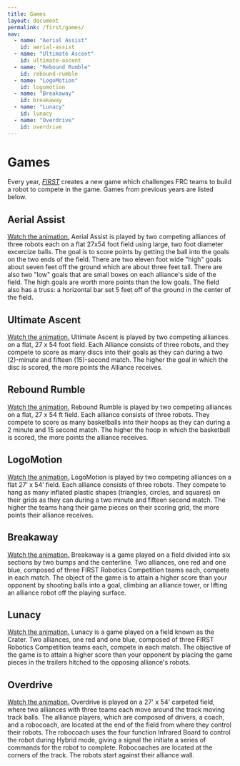 ```yaml
---
title: Games
layout: document
permalink: /first/games/
nav:
  - name: "Aerial Assist"
    id: aerial-assist
  - name: "Ultimate Ascent"
    id: ultimate-ascent
  - name: "Rebound Rumble"
    id: rebound-rumble
  - name: "LogoMotion"
    id: logomotion
  - name: "Breakaway"
    id: breakaway
  - name: "Lunacy"
    id: lunacy
  - name: "Overdrive"
    id: overdrive
---
```


# Games

Every year, <a href="/about/#FIRST"><i>FIRST</i></a> creates a new game which challenges FRC teams to build a robot to compete in the game. Games from previous years are listed below.

## Aerial Assist

<a href = "https://www.youtube.com/watch?v=oxp4dkMQ1Vo">Watch the animation.</a> Aerial Assist is played by two competing alliances of three robots each on a flat 27x54 foot field using large, two foot diameter excercize balls. The goal is to score points by getting the ball into the goals on the two ends of the field. There are two eleven foot wide "high" goals about seven feet off the ground which are about three feet tall. There are also two "low" goals that are small boxes on each alliance's side of the field. The high goals are worth more points than the low goals. The field also has a truss: a horizontal bar set 5 feet off of the ground in the center of the field.


## Ultimate Ascent

<a href = "https://www.youtube.com/watch?v=wa5MGEZNrf0">Watch the animation.</a> Ultimate Ascent is played by two competing alliances on a flat, 27 x 54 foot field.
Each Alliance consists of three robots, and they compete to score as many discs into
their goals as they can during a two (2)-minute and fifteen (15)-second match.
The higher the goal in which the disc is scored, the more points the Alliance receives.

## Rebound Rumble

<a href = "https://www.youtube.com/watch?v=N-ktjtiKhZw">Watch the animation.</a> Rebound Rumble is played by two competing alliances on a flat, 27 x 54 ft field. Each alliance consists of three robots. They compete to score as many basketballs into their hoops as they can during a 2 minute and 15 second match. The higher the hoop in which the basketball is scored, the more points the alliance receives.


## LogoMotion

<a href = "https://www.youtube.com/watch?v=93Tygo0_O5c"> Watch the animation.</a> LogoMotion is played by two competing alliances on a flat 27’ x 54’ field. Each alliance consists of three robots. They compete to hang as many inflated plastic shapes (triangles, circles, and squares) on their grids as they can during a two minute and fifteen second match. The higher the teams hang their game pieces on their scoring grid, the more points their alliance receives. 

## Breakaway

<a href = "https://www.youtube.com/watch?v=Ex90Aw4PdAI"> Watch the animation.</a> Breakaway is a game played on a field divided into six sections by two bumps and the centerline. Two alliances, one red and one blue, composed of three FIRST Robotics Competition teams each, compete in each match. The object of the game is to attain a higher score than your opponent by shooting balls into a goal, climbing an alliance tower, or lifting an alliance robot off the playing surface.

## Lunacy

 <a href = "https://www.youtube.com/watch?v=ZnGfbGzEFrM"> Watch the animation.</a> Lunacy is a game played on a field known as the Crater. Two alliances, one red and one blue, composed of three FIRST Robotics Competition teams each, compete in each match. The objective of the game is to attain a higher score than your opponent by placing the game pieces in the trailers hitched to the opposing alliance's robots. 

## Overdrive

<a href = "https://www.youtube.com/watch?v=LYnUDaEi1D8"> Watch the animation.</a> Overdrive is played on a 27' x 54' carpeted field, where two alliances with three teams each move around the track moving track balls. The alliance players, which are composed of drivers, a coach, and a robocoach, are located at the end of the field from where they control their robots. The robocoach uses the four function Infrared Board to control the robot during Hybrid mode, giving a signal the initiate a series of commands for the robot to complete. Robocoaches are located at the corners of the track. The robots start against their alliance wall. 
